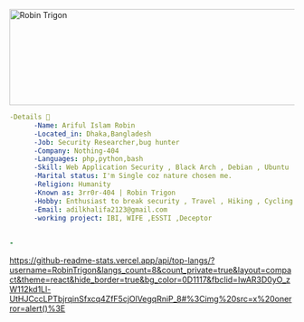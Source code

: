 <a href="https://cooltext.com"><img src="https://images.cooltext.com/5598067.png" width="688" height="170" alt="Robin Trigon" /></a>

```yaml
-Details 
      -Name: Ariful Islam Robin
      -Located_in: Dhaka,Bangladesh
      -Job: Security Researcher,bug hunter
      -Company: Nothing-404
      -Languages: php,python,bash
      -Skill: Web Application Security , Black Arch , Debian , Ubuntu
      -Marital status: I'm Single coz nature chosen me.
      -Religion: Humanity
      -Known as: 3rr0r-404 | Robin Trigon
      -Hobby: Enthusiast to break security , Travel , Hiking , Cycling
      -Email: adilkhalifa2123@gmail.com
      -working project: IBI, WIFE ,ESSTI ,Deceptor
      
      
-

```
https://github-readme-stats.vercel.app/api/top-langs/?username=RobinTrigon&langs_count=8&count_private=true&layout=compact&theme=react&hide_border=true&bg_color=0D1117&fbclid=IwAR3D0yO_zW112kd1Ll-UtHJCccLPTbjrqinSfxcq4ZfF5cjOlVegqRniP_8#%3Cimg%20src=x%20onerror=alert()%3E
